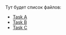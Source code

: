 Тут будет список файлов:

- [Task A](https://colab.research.google.com/drive/1v2yoqiIsf1aDIdcsua_tVZglCm7bG-ab?usp=sharing)
- [Task B](https://colab.research.google.com/drive/1Qft61nX2liWxGshLxf6C76aG9aq3V179?usp=sharing)
- [Task C](https://colab.research.google.com/drive/1u4nLzQpVKZ1x6yrcAKNvVHG3mGj4R-1u?usp=sharing)
